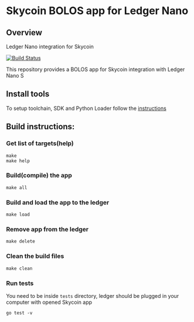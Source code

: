 # Skycoin BOLOS app for Ledger Nano

## Overview
Ledger Nano integration for Skycoin

[![Build Status](https://travis-ci.com/skycoin/ledger-nano.svg)](https://travis-ci.com/skycoin/ledger-nano)

This repository provides a BOLOS app for Skycoin integration with Ledger Nano S 

## Install tools

To setup toolchain, SDK and Python Loader follow the [instructions](https://ledger.readthedocs.io/en/latest/userspace/getting_started.html)

## Build instructions:

### Get list of targets(help)

```
make 
make help
```

### Build(compile) the app

```
make all
```

### Build and load the app to the ledger

```
make load
```

### Remove app from the ledger

```
make delete
```

### Clean the build files

```
make clean
```

### Run tests
You need to be inside `tests` directory, ledger should be plugged in your computer with opened Skycoin app 
```
go test -v 
```